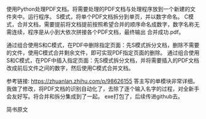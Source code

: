 使用Python处理PDF文档。将需要处理的PDF文档与处理程序放到一个新建的文件夹中。运行程序。
S模式，将单个PDF文档拆分到单页，并以数字命名。
C模式，合并文档，需要提前将文档提前按照希望合并的顺序命名成数字，数字名称无需连续，程序是从小到大依次拼接各个PDF文档，最终输出 合并成功.pdf。

通过组合使用S和C模式，在PDF中删除指定页面：先S模式拆分文档，删除不需要的文件，使用C模式合并剩余文件，即可实现PDF指定页面的删除。
通过组合使用S和C模式，在PDF中插入指定页面：先S模式拆分文档，并将需要插入的PDF文档改成前后文件之间的数字，然后使用C模式合并文档。

参考链接: https://zhuanlan.zhihu.com/p/98626155
答主写的单模块非常详细。我做了修改，将PDF文档的识别自动化了，去除了逐个输入名字的过程，对全新手会友好写。将合并和拆分集成到了一起。
exe打包了，后续传进github去。

简书原文
